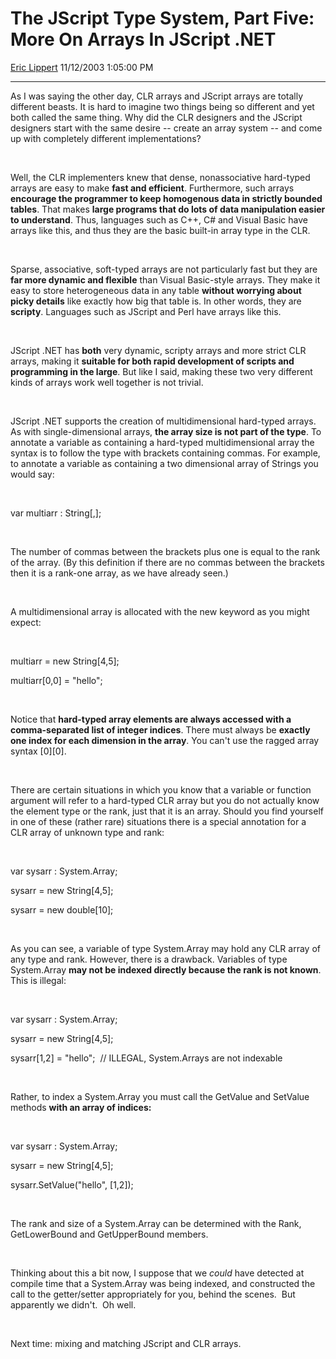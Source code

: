 # The JScript Type System, Part Five: More On Arrays In JScript .NET

[Eric Lippert](https://social.msdn.microsoft.com/profile/Eric%20Lippert) 11/12/2003 1:05:00 PM

-----

As I was saying the other day, CLR arrays and JScript arrays are totally different beasts. It is hard to imagine two things being so different and yet both called the same thing. Why did the CLR designers and the JScript designers start with the same desire -- create an array system -- and come up with completely different implementations? 

 

 

Well, the CLR implementers knew that dense, nonassociative hard-typed arrays are easy to make **fast and efficient**. Furthermore, such arrays **encourage the programmer to keep homogenous data in strictly bounded tables**. That makes **large programs that do lots of data manipulation easier to understand**. Thus, languages such as C++, C\# and Visual Basic have arrays like this, and thus they are the basic built-in array type in the CLR.

 

 

Sparse, associative, soft-typed arrays are not particularly fast but they are **far more dynamic and flexible** than Visual Basic-style arrays. They make it easy to store heterogeneous data in any table **without worrying about picky details** like exactly how big that table is. In other words, they are **scripty**. Languages such as JScript and Perl have arrays like this.

 

 

JScript .NET has **both** very dynamic, scripty arrays and more strict CLR arrays, making it **suitable for both rapid development of scripts and programming in the large**. But like I said, making these two very different kinds of arrays work well together is not trivial. 

 

 

JScript .NET supports the creation of multidimensional hard-typed arrays. As with single-dimensional arrays, **the array size is not part of the type**. To annotate a variable as containing a hard-typed multidimensional array the syntax is to follow the type with brackets containing commas. For example, to annotate a variable as containing a two dimensional array of Strings you would say:

 

 

var multiarr : String\[,\];

 

 

The number of commas between the brackets plus one is equal to the rank of the array. (By this definition if there are no commas between the brackets then it is a rank-one array, as we have already seen.)

 

 

A multidimensional array is allocated with the new keyword as you might expect:

 

 

multiarr = new String\[4,5\];

multiarr\[0,0\] = "hello";

 

 

Notice that **hard-typed array elements are always accessed with a comma-separated list of integer indices**. There must always be **exactly one index for each dimension in the array**. You can't use the ragged array syntax \[0\]\[0\].   

 

 

There are certain situations in which you know that a variable or function argument will refer to a hard-typed CLR array but you do not actually know the element type or the rank, just that it is an array. Should you find yourself in one of these (rather rare) situations there is a special annotation for a CLR array of unknown type and rank:

 

 

var sysarr : System.Array;

sysarr = new String\[4,5\];

sysarr = new double\[10\];

 

 

As you can see, a variable of type System.Array may hold any CLR array of any type and rank. However, there is a drawback. Variables of type System.Array **may not be indexed directly because the rank is not known**. This is illegal:

 

 

var sysarr : System.Array;

sysarr = new String\[4,5\];

sysarr\[1,2\] = "hello";  // ILLEGAL, System.Arrays are not indexable

 

 

Rather, to index a System.Array you must call the GetValue and SetValue methods **with an array of indices:**

 

 

var sysarr : System.Array;

sysarr = new String\[4,5\];

sysarr.SetValue("hello", \[1,2\]);

 

 

The rank and size of a System.Array can be determined with the Rank, GetLowerBound and GetUpperBound members.

 

 

Thinking about this a bit now, I suppose that we *could* have detected at compile time that a System.Array was being indexed, and constructed the call to the getter/setter appropriately for you, behind the scenes.  But apparently we didn't.  Oh well.

 

 

Next time: mixing and matching JScript and CLR arrays.


